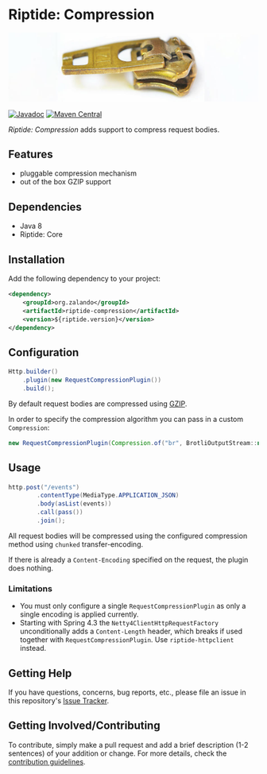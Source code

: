 # Riptide: Compression

[![Zipper](../docs/zipper.jpg)](https://pixabay.com/photos/zipper-metal-gold-color-brass-201684/)

[![Javadoc](https://www.javadoc.io/badge/org.zalando/riptide-compression.svg)](http://www.javadoc.io/doc/org.zalando/riptide-compression)
[![Maven Central](https://img.shields.io/maven-central/v/org.zalando/riptide-compression.svg)](https://maven-badges.herokuapp.com/maven-central/org.zalando/riptide-compression)

*Riptide: Compression* adds support to compress request bodies.

## Features

- pluggable compression mechanism
- out of the box GZIP support

## Dependencies

- Java 8
- Riptide: Core

## Installation

Add the following dependency to your project:

```xml
<dependency>
    <groupId>org.zalando</groupId>
    <artifactId>riptide-compression</artifactId>
    <version>${riptide.version}</version>
</dependency>
```

## Configuration

```java
Http.builder()
    .plugin(new RequestCompressionPlugin())
    .build();
```

By default request bodies are compressed using [GZIP](https://docs.oracle.com/javase/8/docs/api/java/util/zip/GZIPOutputStream.html).

In order to specify the compression algorithm you can pass in a custom `Compression`:

```java
new RequestCompressionPlugin(Compression.of("br", BrotliOutputStream::new));
```

## Usage

```java
http.post("/events")
        .contentType(MediaType.APPLICATION_JSON)
        .body(asList(events))
        .call(pass())
        .join();
```

All request bodies will be compressed using the configured compression method using `chunked` transfer-encoding.

If there is already a `Content-Encoding` specified on the request, the plugin does nothing.

### Limitations

* You must only configure a single `RequestCompressionPlugin` as only a single encoding is applied currently.
* Starting with Spring 4.3 the `Netty4ClientHttpRequestFactory` unconditionally adds a `Content-Length` header,
which breaks if used together with  `RequestCompressionPlugin`. Use `riptide-httpclient` instead.


## Getting Help

If you have questions, concerns, bug reports, etc., please file an issue in this repository's [Issue Tracker](../../../../issues).

## Getting Involved/Contributing

To contribute, simply make a pull request and add a brief description (1-2 sentences) of your addition or change. For
more details, check the [contribution guidelines](../.github/CONTRIBUTING.md).
